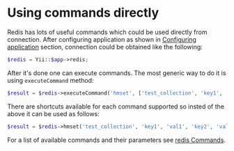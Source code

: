 # Using commands directly

Redis has lots of useful commands which could be used directly from connection. After configuring application as
shown in [Configuring application](../../../README.md#Configuring-application) section, connection could be obtained like the following:

```php
$redis = Yii::$app->redis;
```

After it's done one can execute commands. The most generic way to do it is using `executeCommand` method:

```php
$result = $redis->executeCommand('hmset', ['test_collection', 'key1', 'val1', 'key2', 'val2']);
```

There are shortcuts available for each command supported so insted of the above it can be used as follows:

```php
$result = $redis->hmset('test_collection', 'key1', 'val1', 'key2', 'val2');
```

For a list of available commands and their parameters see [redis Commands](https://redis.io/commands).
